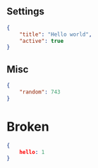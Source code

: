Settings   
-----------
```json
{
    "title": "Hello world",
    "active": true
}
```

Misc
----

```json
{
    "random": 743
}
```

Broken
======
```json
{
    hello: 1
}
```
